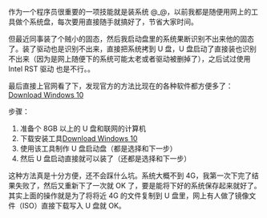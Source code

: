 作为一个程序员很重要的一项技能就是装系统 @\_@，以前我都是随便用网上的工具做个系统盘，每次要用直接随手就搞好了，节省大家时间。

但最近同事装了个贼小的固态，然后我启动盘里的系统果断识别不出来他的固态了。装了驱动也是识别不出来，直接把系统拷到 U 盘，U 盘启动了直接装也识别不出来（因为是网上随便下的系统可能太老或者驱动被删掉了），之后试过使用 Intel RST 驱动 也是不行。。

最后直接上官网看了下，发现官方的方法比现在的各种软件都方便多了：[Download Windows 10](https://www.microsoft.com/en-us/software-download/windows10)

步骤：

1.  准备个 8GB 以上的 U 盘和联网的计算机
2.  下载安装工具[Download Windows 10](https://www.microsoft.com/en-us/software-download/windows10)
3.  使用该工具制作 U 盘启动盘（都是选择和下一步）
4.  然后 U 盘启动直接就可以装了（还都是选择和下一步）

这种方法真是十分方便，还不会踩什么坑。系统大概不到 4G，我第一次下完了结果失败了，然后又重新下了一次就 OK 了，要是能将下好的系统保存起来就好了。其实上面的操作就是为了将将近 4G 的文件复制到 U 盘里，网上有人做了镜像文件（ISO）直接下载写入 U 盘就 OK。
